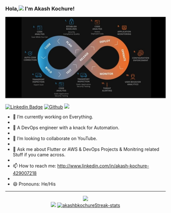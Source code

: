 ### Hola,<img src="https://media.giphy.com/media/hvRJCLFzcasrR4ia7z/giphy.gif" width="25px"> I'm Akash Kochure! 


<div align="center">
  <img src="https://raw.githubusercontent.com/akashbkochure/akashbkochure/main/Homepage.jpeg" alt="Homepage">
</div>


[![Linkedin Badge](https://img.shields.io/badge/-Akash-blue?style=flat-square&logo=Linkedin&logoColor=white&link=www.https://www.linkedin.com/in/akash-kochure-429007218/)](https://www.https://www.linkedin.com/in/akash-kochure-429007218/)
[![Github](https://img.shields.io/github/followers/akashbkochure?label=Follow&style=social)](https://github.com/akashbkochure)
![](https://visitor-badge.glitch.me/badge?page_id=akashbkochure.akashbkochure)


- 🔭 I’m currently working on Everything.
- 
- 🌱 A DevOps engineer with a knack for Automation.
- 
- 👯 I’m looking to collaborate on YouTube.
- 
- 💬 Ask me about Flutter or AWS & DevOps Projects & Monitring related Stuff if you came across.
- 
- 📫 How to reach me: http://www.linkedin.com/in/akash-kochure-429007218
- 
- 😄 Pronouns: He/His


<hr>

<div align="center">
<img src="https://github-readme-stats.vercel.app/api?username=akashbkochure&&show_icons=true&title_color=ffffff&icon_color=bb2acf&text_color=daf7dc&bg_color=151515">
</div>

<div align="center">
<img src="https://capsule-render.vercel.app/api?type=rect&color=da2828&height=3&section=header&%20render">
<a href="https://github.com/akashbkochure/"><img src="https://github-readme-streak-stats.herokuapp.com/?user=akashbkochure&theme=dark&ring=e73737&currStreakNum=ffffff&fire=eaa532&currStreakLabel=eaa532&hide_border=true&background=0E1118" width="540" alt="akashbkochureStreak-stats"></a>
</div>
